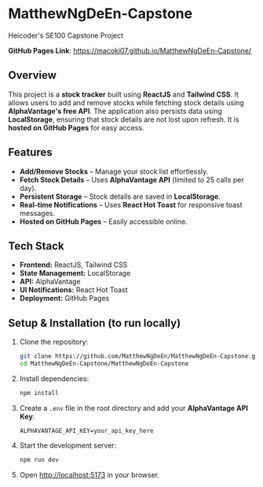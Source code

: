 # **MatthewNgDeEn-Capstone**  
Heicoder's SE100 Capstone Project  

**GitHub Pages Link**: https://macoki07.github.io/MatthewNgDeEn-Capstone/

## **Overview**  
This project is a **stock tracker** built using **ReactJS** and **Tailwind CSS**. It allows users to add and remove stocks while fetching stock details using **AlphaVantage's free API**. The application also persists data using **LocalStorage**, ensuring that stock details are not lost upon refresh. It is **hosted on GitHub Pages** for easy access.  

## **Features**  
- **Add/Remove Stocks** – Manage your stock list effortlessly.  
- **Fetch Stock Details** – Uses **AlphaVantage API** (limited to 25 calls per day).  
- **Persistent Storage** – Stock details are saved in **LocalStorage**.  
- **Real-time Notifications** – Uses **React Hot Toast** for responsive toast messages.  
- **Hosted on GitHub Pages** – Easily accessible online. 

## **Tech Stack**  
- **Frontend:** ReactJS, Tailwind CSS  
- **State Management:** LocalStorage  
- **API:** AlphaVantage  
- **UI Notifications:** React Hot Toast  
- **Deployment:** GitHub Pages  

## **Setup & Installation (to run locally)**  
1. Clone the repository:  
   ```sh
   git clone https://github.com/MatthewNgDeEn/MatthewNgDeEn-Capstone.git
   cd MatthewNgDeEn-Capstone/MatthewNgDeEn-Capstone
   ```  
2. Install dependencies:  
   ```sh
   npm install
   ```  
3. Create a `.env` file in the root directory and add your **AlphaVantage API Key**:  
   ```
   ALPHAVANTAGE_API_KEY=your_api_key_here
   ```  
4. Start the development server:  
   ```sh
   npm run dev
   ```  
5. Open [http://localhost:5173](http://localhost:5173) in your browser.  

